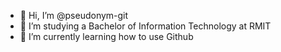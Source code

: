 - 👋 Hi, I’m @pseudonym-git
- 👀 I’m studying a Bachelor of Information Technology at RMIT
- 🌱 I’m currently learning how to use Github

<!---
pseudonym-git/pseudonym-git is a ✨ special ✨ repository because its `README.md` (this file) appears on your GitHub profile.
You can click the Preview link to take a look at your changes.
--->
